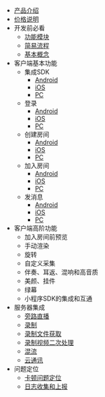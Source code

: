 * [产品介绍](产品介绍.md)
* [价格说明](价格说明.md)
* 开发前必看
    * [功能模块](开发前必看/功能模块.md)
    * [简易流程](开发前必看/简易流程.md)
    * [基本概念](开发前必看/基本概念.md)
* 客户端基本功能
    * 集成SDK
        * [Android](android/集成SDK.md)
        * [iOS](ios/集成SDK.md)
        * [PC](pc/集成SDK.md)
    * 登录
        * [Android](android/登录.md)
        * [iOS](ios/登录.md)
        * [PC](pc/登录.md)
    * 创建房间
        * [Android](android/创建房间.md)
        * [iOS](ios/创建房间.md)
        * [PC](pc/创建房间.md)
    * 加入房间
        * [Android](android/加入房间并视频互动.md)
        * [iOS](ios/加入房间并视频互动.md)
        * [PC](pc/加入房间并视频互动.md)
    * 发消息
        * [Android](android/房间内的群组消息互动.md)
        * [iOS](ios/房间内的群组消息互动.md)
        * [PC](pc/房间内的群组消息互动.md)
* 客户端高阶功能
    * 加入房间前预览
    * 手动渲染
    * 旋转
    * 自定义采集
    * 伴奏、耳返、混响和高音质
    * 美颜、挂件
    * 绿幕
    * 小程序SDK的集成和互通
* 服务器集成
    * [旁路直播](服务器集成/旁路直播.md)
    * [录制](服务器集成/录制.md)
    * [录制文件获取](服务器集成/录制文件获取.md)
    * [录制视频二次处理](/服务器集成/录制视频二次处理.md)
    * [混流](服务器集成/混流.md)
    * [云通讯](服务器集成/云通讯.md)
* 问题定位
    * [卡顿问题定位](问题定位/卡顿问题定位.md)
    * [日志收集和上报](问题定位/日志收集和上报.md)

